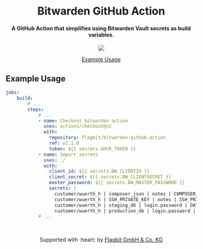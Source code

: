 <h1 align="center">
  Bitwarden GitHub Action
  <br>
</h1>

<h4 align="center">A GitHub Action that simplifies using Bitwarden Vault secrets as build variables.</h4>

<p align="center">
    <a href="https://github.com/flagbit/bitwarden-github-action/actions/workflows/tests.yml"><img src="https://github.com/flagbit/bitwarden-github-action/actions/workflows/tests.yml/badge.svg"></a>
</p>

<p align="center">
  <a href="#example-usage">Example Usage</a>
</p>

## Example Usage

```yaml
jobs:
    build:
        # ...
        steps:
            # ...
            - name: Checkout bitwarden action
              uses: actions/checkout@v2
              with:
                repository: flagbit/bitwarden-github-action
                ref: v1.1.0
                token: ${{ secrets.GHCR_TOKEN }}
            - name: Import secrets
              uses: ./
              with:
                client_id: ${{ secrets.BW_CLIENTID }}
                client_secret: ${{ secrets.BW_CLIENTSECRET }}
                master_password: ${{ secrets.BW_MASTER_PASSWORD }}
                secrets: |
                  customer/wuerth_h | composer_json | notes | COMPOSER_AUTH
                  customer/wuerth_h | SSH_PRIVATE_KEY | notes | SSH_PRIVATE_KEY
                  customer/wuerth_h | staging_db | login.password | DATABASE_PASSWORD_STAGING
                  customer/wuerth_h | production_db | login.password | DATABASE_PASSWORD_PRODUCTION
            # ...
```

<br>

<p align="center">
Supported with :heart: by <a href="https://www.flagbit.de">Flagbit GmbH & Co. KG</a>
</p>
